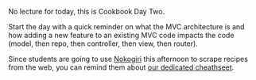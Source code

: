 No lecture for today, this is Cookbook Day Two.

Start the day with a quick reminder on what the MVC architecture is and how adding a new feature to an existing MVC code impacts the code (model, then repo, then controller, then view, then router).

Since students are going to use [Nokogiri](https://nokogiri.org/) this afternoon to scrape recipes from the web, you can remind them about [our dedicated cheathseet](https://kitt.lewagon.com/knowledge/cheatsheets/nokogiri).

